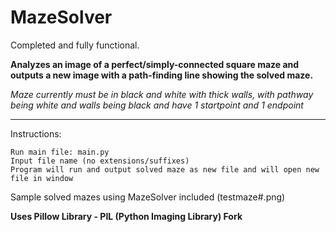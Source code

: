 # MazeSolver
Completed and fully functional.

**Analyzes an image of a perfect/simply-connected square maze and outputs a new image with a path-finding line showing the solved maze.**

*Maze currently must be in black and white with thick walls, with pathway being white and walls being black and have 1 startpoint and 1 endpoint*

---------------------------------------------------------
Instructions:

    Run main file: main.py
    Input file name (no extensions/suffixes)
    Program will run and output solved maze as new file and will open new file in window
   
Sample solved mazes using MazeSolver included (testmaze#.png)

**Uses Pillow Library - PIL (Python Imaging Library) Fork**
